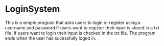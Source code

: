 # LoginSystem
This is a simple program that asks users to login or register using a username and password.If users want to register their input is stored in a txt file. If users want to login their input is checked in the txt file. The program ends when the user has sucessfully loged in.
